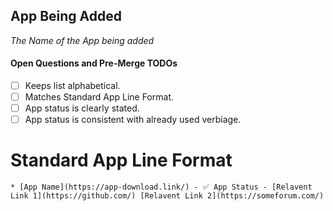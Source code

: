 ## App Being Added
_The Name of the App being added_

#### Open Questions and Pre-Merge TODOs
- [ ] Keeps list alphabetical. 
- [ ] Matches Standard App Line Format. 
- [ ] App status is clearly stated. 
- [ ] App status is consistent with already used verbiage. 

# Standard App Line Format
`* [App Name](https://app-download.link/) - ✅ App Status - [Relavent Link 1](https://github.com/) [Relavent Link 2](https://someforum.com/)`
